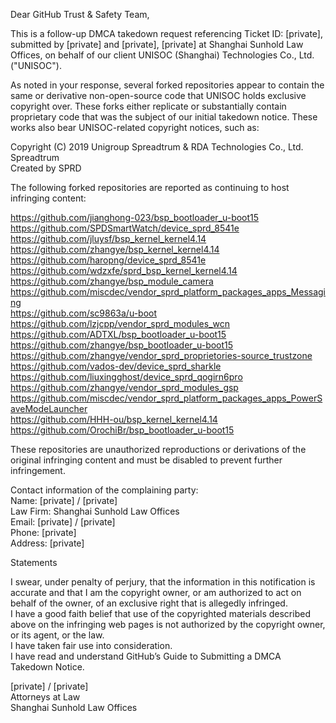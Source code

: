 Dear GitHub Trust & Safety Team,

 

This is a follow-up DMCA takedown request referencing Ticket ID: [private], submitted by [private] and [private], [private] at Shanghai Sunhold Law Offices, on behalf of our client UNISOC (Shanghai) Technologies Co., Ltd. ("UNISOC").

 

As noted in your response, several forked repositories appear to contain the same or derivative non-open-source code that UNISOC holds exclusive copyright over. These forks either replicate or substantially contain proprietary code that was the subject of our initial takedown notice. These works also bear UNISOC-related copyright notices, such as:

 

Copyright (C) 2019 Unigroup Spreadtrum & RDA Technologies Co., Ltd.  
Spreadtrum  
Created by SPRD

 

The following forked repositories are reported as continuing to host infringing content:

 

https://github.com/jianghong-023/bsp_bootloader_u-boot15  
https://github.com/SPDSmartWatch/device_sprd_8541e  
https://github.com/jluysf/bsp_kernel_kernel4.14    
https://github.com/zhangye/bsp_kernel_kernel4.14  
https://github.com/haropng/device_sprd_8541e  
https://github.com/wdzxfe/sprd_bsp_kernel_kernel4.14  
https://github.com/zhangye/bsp_module_camera  
https://github.com/miscdec/vendor_sprd_platform_packages_apps_Messaging  
https://github.com/sc9863a/u-boot  
https://github.com/lzjcpp/vendor_sprd_modules_wcn  
https://github.com/ADTXL/bsp_bootloader_u-boot15  
https://github.com/zhangye/bsp_bootloader_u-boot15  
https://github.com/zhangye/vendor_sprd_proprietories-source_trustzone  
https://github.com/vados-dev/device_sprd_sharkle  
https://github.com/liuxingghost/device_sprd_qogirn6pro  
https://github.com/zhangye/vendor_sprd_modules_gsp  
https://github.com/miscdec/vendor_sprd_platform_packages_apps_PowerSaveModeLauncher  
https://github.com/HHH-ou/bsp_kernel_kernel4.14  
https://github.com/OrochiBr/bsp_bootloader_u-boot15

 

These repositories are unauthorized reproductions or derivations of the original infringing content and must be disabled to prevent further infringement.

 

Contact information of the complaining party:  
Name: [private] / [private]  
Law Firm: Shanghai Sunhold Law Offices   
Email: [private] / [private]  
Phone: [private]  
Address: [private]  

 

 

Statements

I swear, under penalty of perjury, that the information in this notification is accurate and that I am the copyright owner, or am authorized to act on behalf of the owner, of an exclusive right that is allegedly infringed.  
I have a good faith belief that use of the copyrighted materials described above on the infringing web pages is not authorized by the copyright owner, or its agent, or the law.  
I have taken fair use into consideration.  
I have read and understand GitHub’s Guide to Submitting a DMCA Takedown Notice.

 



[private] / [private]  
Attorneys at Law  
Shanghai Sunhold Law Offices
